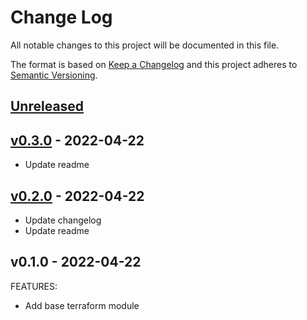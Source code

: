 # Change Log

All notable changes to this project will be documented in this file.

The format is based on [Keep a Changelog](http://keepachangelog.com/) and this
project adheres to [Semantic Versioning](http://semver.org/).

<a name="unreleased"></a>
## [Unreleased]



<a name="v0.3.0"></a>
## [v0.3.0] - 2022-04-22

- Update readme


<a name="v0.2.0"></a>
## [v0.2.0] - 2022-04-22

- Update changelog
- Update readme


<a name="v0.1.0"></a>
## v0.1.0 - 2022-04-22
FEATURES:
- Add base terraform module


[Unreleased]: https://github.com/bcgov/sso-terraform-keycloak-client/compare/v0.3.0...HEAD
[v0.3.0]: https://github.com/bcgov/sso-terraform-keycloak-client/compare/v0.2.0...v0.3.0
[v0.2.0]: https://github.com/bcgov/sso-terraform-keycloak-client/compare/v0.1.0...v0.2.0
